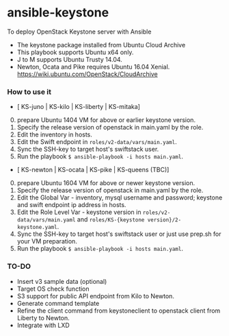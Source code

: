 # ansible-keystone
To deploy OpenStack Keystone server with Ansible

* The keystone package installed from Ubuntu Cloud Archive
* This playbook supports Ubuntu x64 only. 
* J to M supports Ubuntu Trusty 14.04. 
* Newton, Ocata and Pike requires Ubuntu 16.04 Xenial. https://wiki.ubuntu.com/OpenStack/CloudArchive

### How to use it

* [ KS-juno | KS-kilo | KS-liberty | KS-mitaka]

0. prepare Ubuntu 1404 VM for above or earlier keystone version.
1. Specify the release version of openstack in main.yaml by the role. 
2. Edit the inventory in hosts. 
3. Edit the Swift endpoint in `roles/v2-data/vars/main.yaml`.
4. Sync the SSH-key to target host's swiftstack user. 
5. Run the playbook `$ ansible-playbook -i hosts main.yaml`.

* [ KS-newton | KS-ocata | KS-pike | KS-queens (TBC)]

0. prepare Ubuntu 1604 VM for above or newer keystone version.
1. Specify the release version of openstack in main.yaml by the role.
2. Edit the Global Var - inventory, mysql username and password; keystone and swift endpoint ip address in hosts.
3. Edit the Role Level Var - keystone version in `roles/v2-data/vars/main.yaml` and `roles/KS-{keystone version}/2-keystone.yaml`.
4. Sync the SSH-key to target host's swiftstack user or just use prep.sh for your VM preparation.
5. Run the playbook `$ ansible-playbook -i hosts main.yaml`.

### TO-DO

* Insert v3 sample data (optional)
* Target OS check function
* S3 support for public API endpoint from Kilo to Newton.
* Generate command template
* Refine the client command from keystoneclient to openstack client from Liberty to Newton.
* Integrate with LXD 
